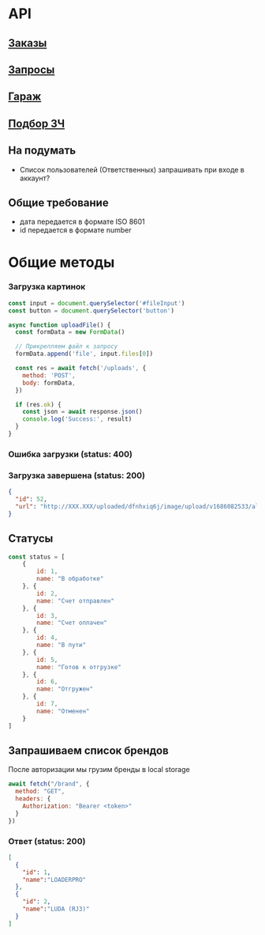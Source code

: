 # API

## [Заказы](doc/orders.md)

## [Запросы](doc/querys.md)

## [Гараж](doc/garage.md)

## [Подбор ЗЧ](doc/parts-selection.md)

## На подумать
- Список пользователей (Ответственных) запрашивать при входе в аккаунт?

## Общие требование

- дата передается в формате ISO 8601
- id передается в формате number

# Общие методы

### Загрузка картинок

```js
const input = document.querySelector('#fileInput')
const button = document.querySelector('button')

async function uploadFile() {
  const formData = new FormData()

  // Прикрепляем файл к запросу
  formData.append('file', input.files[0])

  const res = await fetch('/uploads', {
    method: 'POST',
    body: formData,
  })

  if (res.ok) {
    const json = await response.json()
    console.log('Success:', result)
  }
}
```

### Ошибка загрузки (status: 400)

### Загрузка завершена (status: 200)

```json
{
  "id": 52,
  "url": "http://XXX.XXX/uploaded/dfnhxiq6j/image/upload/v1686082533/al9osj8c5tfifyej2gw8.jpg" // это пример пути
}
```

## Статусы

```js
const status = [
    {
        id: 1,
        name: "В обработке"
    }, {
        id: 2,
        name: "Счет отправлен"
    }, {
        id: 3,
        name: "Счет оплачен"
    }, {
        id: 4,
        name: "В пути"
    }, {
        id: 5,
        name: "Готов к отгрузке"
    }, {
        id: 6,
        name: "Отгружен"
    }, {
        id: 7,
        name: "Отменен"
    }
]
```
## Запрашиваем список брендов
После авторизации мы грузим бренды в local storage
```js
await fetch("/brand", {
  method: "GET",
  headers: { 
    Authorization: "Bearer <token>"
  }
})
```
### Ответ (status: 200)
```json 
[
  {
    "id": 1,
    "name":"LOADERPRO"
  },
  {
    "id": 2,
    "name":"LUDA (RJ3)"
  }
]
```
